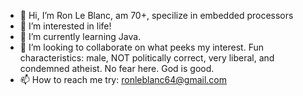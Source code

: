 - 👋 Hi, I’m Ron Le Blanc, am 70+, specilize in embedded processors
- 👀 I’m interested in life!
- 🌱 I’m currently learning Java.
- 💞️ I’m looking to collaborate on what peeks my interest. Fun characteristics: male, NOT politically correct, very liberal, and condemned atheist. No fear here. God is good. 
- 📫 How to reach me try:  ronleblanc64@gmail.com 

<!---
ronleblanc64/ronleblanc64 is a ✨ special ✨ repository because its `README.md` (this file) appears on your GitHub profile.
You can click the Preview link to take a look at your changes.
--->
